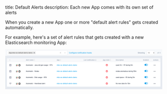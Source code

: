 title: Default Alerts
description: Each new App comes with its own set of alerts

When you create a new App one or more "default alert rules" gets created automatically.
 
For example, here's a set of alert rules that gets created with a new Elasticsearch monitoring App:

![image alt text](../images/alerts/image_24.png)
